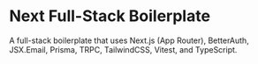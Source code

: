 # Next Full-Stack Boilerplate

A full-stack boilerplate that uses Next.js (App Router), BetterAuth, JSX.Email, Prisma, TRPC, TailwindCSS, Vitest, and TypeScript.
